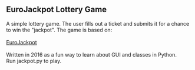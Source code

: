 ## EuroJackpot Lottery Game

A simple lottery game. The user fills out a ticket and submits it for a chance to win the "jackpot". The game is based on: <br><br>
[EuroJackpot](https://www.eurojackpot.org/en/)<br><br>
Written in 2016 as a fun way to learn about GUI and classes in Python.<br>
Run jackpot.py to play.